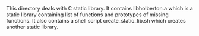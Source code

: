 This directory deals with C static library.
It contains libholberton.a which is a static library containing list of functions and prototypes of missing functions.
It also contains a shell script create_static_lib.sh which creates another static library.